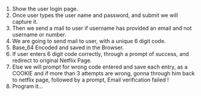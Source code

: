 1. Show the user login page.
2. Once user types the user name and password,
	and submit we will capture it.
3. Then we send a mail to user if username has provided an email and not username
	or number.
4. We are going to send mail to user, with a unique 6 digit code.
5. Base_64 Encoded and saved in the Browser.
6. If user enters 6 digit code correctly, through a prompt of success,
	and redirect to original Netflix Page.
7. Else we will prompt for wrong code entered and save each entry,
	as a COOKIE and if more than 3 attempts are wrong,
	gonna through him back to netflix page, followed by a prompt,
	Email verification failed !
8. Program it...